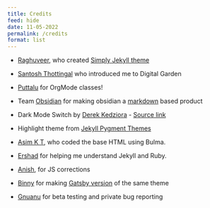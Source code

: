 ```yaml
---
title: Credits
feed: hide
date: 11-05-2022
permalink: /credits
format: list
---
```


- [Raghuveer](https://github.com/rgvr), who created [Simply Jekyll theme](https://github.com/rgvr/simply-jekyll)
- [Santosh Thottingal](https://github.com/santhoshtr) who introduced me to Digital Garden
- [Puttalu](https://github.com/aashiks) for OrgMode classes!
- Team [Obsidian](https://obsidian.md/) for making obsidian a [markdown](https://daringfireball.net/projects/markdown/) based product
- Dark Mode Switch by [Derek Kedziora](https://github.com/derekkedziora) - [Source link](https://github.com/derekkedziora/jekyll-demo/blob/master/scripts/mode-switcher.js)
- Highlight theme from [Jekyll Pygment Themes](https://github.com/jwarby/jekyll-pygments-themes)

- [Asim K T](https://github.com/asimkt), who coded the base HTML using Bulma.
- [Ershad](https://github.com/ershad) for helping me understand Jekyll and Ruby.
- [Anish](https://github.com/anishsheela), for JS corrections
- [Binny](https://github.com/binnyva) for making [Gatsby version](https://github.com/binnyva/gatsby-garden) of the same theme
- [Gnuanu](https://github.com/gnuanu) for beta testing and private bug reporting
